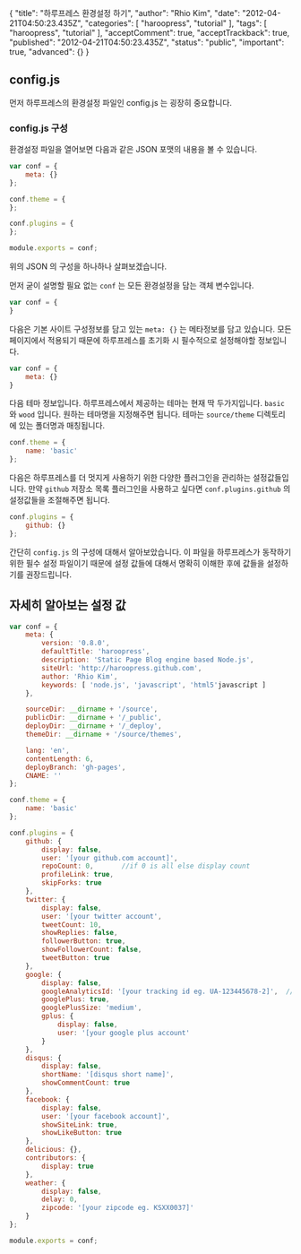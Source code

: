 {
    "title": "하루프레스 환경설정 하기",
    "author": "Rhio Kim",
    "date": "2012-04-21T04:50:23.435Z",
    "categories": [
        "haroopress",
        "tutorial"
    ],
    "tags": [
        "haroopress",
        "tutorial"
    ],
    "acceptComment": true,
    "acceptTrackback": true,
    "published": "2012-04-21T04:50:23.435Z",
    "status": "public",
    "important": true,
    "advanced": {}
}

## config.js 
먼저 하루프레스의 환경설정 파일인 config.js 는 굉장히 중요합니다.

### config.js 구성
환경설정 파일을 열어보면 다음과 같은 JSON 포맷의 내용을 볼 수 있습니다.

```js
var conf = {
    meta: {}
};

conf.theme = {
};

conf.plugins = {
};

module.exports = conf;
```

위의 JSON 의 구성을 하나하나 살펴보겠습니다.

먼저 굳이 설명할 필요 없는  `conf` 는 모든 환경설정을 담는 객체 변수입니다. 

```js
var conf = {
}
```

다음은 기본 사이트 구성정보를 담고 있는 `meta: {}` 는 메타정보를 담고 있습니다.
모든 페이지에서 적용되기 때문에 하루프레스를 초기화 시 필수적으로 설정해야할 정보입니다.

```js
var conf = {
    meta: {}
}
```

다음 테마 정보입니다.
하루프레스에서 제공하는 테마는 현재 딱 두가지입니다. `basic`와 `wood` 입니다. 
원하는 테마명을 지정해주면 됩니다. 테마는 `source/theme` 디렉토리에 있는 폴더명과 매칭됩니다. 

```js
conf.theme = {
    name: 'basic'
};
```

다음은 하루프레스를 더 멋지게 사용하기 위한 다양한 플러그인을 관리하는 설정값들입니다.
만약 `github` 저장소 목록 플러그인을 사용하고 싶다면 `conf.plugins.github` 의 설정값들을 조절해주면 됩니다.

```js
conf.plugins = {
    github: {}
};
```

간단히 `config.js` 의 구성에 대해서 알아보았습니다. 이 파일을 하루프레스가 동작하기 위한 필수 설정 파일이기 때문에
설정 값들에 대해서 명확히 이해한 후에 값들을 설정하기를 권장드립니다.

## 자세히 알아보는 설정 값

```js
var conf = {
    meta: {
        version: '0.8.0',
        defaultTitle: 'haroopress',
        description: 'Static Page Blog engine based Node.js',
        siteUrl: 'http://haroopress.github.com',
        author: 'Rhio Kim',
        keywords: [ 'node.js', 'javascript', 'html5'javascript ]
    },

    sourceDir: __dirname + '/source',
    publicDir: __dirname + '/_public',
    deployDir: __dirname + '/_deploy',
    themeDir: __dirname + '/source/themes',

    lang: 'en',
    contentLength: 6,
    deployBranch: 'gh-pages',
    CNAME: ''
};

conf.theme = {
    name: 'basic'
};

conf.plugins = {
    github: {
        display: false,
        user: '[your github.com account]',
        repoCount: 0,       //if 0 is all else display count
        profileLink: true,
        skipForks: true
    },
    twitter: {
        display: false,
        user: '[your twitter account',
        tweetCount: 10,
        showReplies: false,
        followerButton: true,
        showFollowerCount: false,
        tweetButton: true
    },
    google: {
        display: false,
        googleAnalyticsId: '[your tracking id eg. UA-123445678-2]',  //google analytics tracking id, default false
        googlePlus: true,
        googlePlusSize: 'medium',
        gplus: {
            display: false,
            user: '[your google plus account'
        }
    },
    disqus: {
        display: false,
        shortName: '[disqus short name]',
        showCommentCount: true
    },
    facebook: {
        display: false,
        user: '[your facebook account]',
        showSiteLink: true,
        showLikeButton: true
    },
    delicious: {},
    contributors: {
        display: true
    },
    weather: {
        display: false,
        delay: 0,
        zipcode: '[your zipcode eg. KSXX0037]'
    }
};

module.exports = conf;
```

